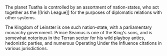 The planet Tuatha is controlled by an assortment of nation-states, who act together as the [[Irish League]] for the purposes of diplomatic relations with other systems.

The Kingdom of Leinster is one such nation-state, with a parliamentary monarchy government. Prince Seamus is one of the King's sons, and is somewhat notorious in the Terran sector for his wild playboy antics, hedonistic parties, and numerous Operating Under the Influence citations in various jurisdictions.